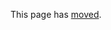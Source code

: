 This page has [moved](https://github.com/RevolutionAnalytics/RHadoop/blob/master/rmr2/docs/getting-data-in-and-out.md).
